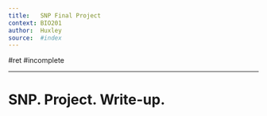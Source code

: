 ```yaml
---
title:   SNP Final Project
context: BIO201
author:  Huxley
source:  #index
---
```


#ret #incomplete

---



# SNP. Project. Write-up.


















